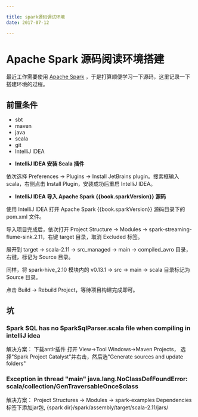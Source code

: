 ```yaml
---

title: spark源码调试环境
date: 2017-07-12

---
```



# Apache Spark 源码阅读环境搭建

最近工作需要使用 [Apache Spark](http://spark.apache.org/) ，于是打算顺便学习一下源码，这里记录一下搭建环境的过程。

## 前置条件

* sbt
* maven
* java
* scala
* git
* IntelliJ IDEA


- __IntelliJ IDEA 安装 Scala 插件__

依次选择 Preferences -> Plugins -> Install JetBrains plugin。搜索框输入 scala，右侧点击 Install Plugin，安装成功后重启 IntelliJ IDEA。



- __IntelliJ IDEA 导入 Apache Spark {{book.sparkVersion}} 源码__

使用 IntelliJ IDEA 打开 Apache Spark {{book.sparkVersion}} 源码目录下的 pom.xml 文件。

导入项目完成后，依次打开 Project Structure -> Modules -> spark-streaming-flume-sink.2.11，右键 target 目录，取消 Excluded 标签。

展开到 target -> scala-2.11 -> src_managed -> main -> compiled_avro 目录，右键，标记为 Source 目录。

同样，将 spark-hive\_2.10 模块内的 v0.13.1 -> src -> main -> scala 目录标记为 Source 目录。

点击 Build -> Rebuild Project，等待项目构建完成即可。

## 坑

### Spark SQL has no SparkSqlParser.scala file when compiling in intelliJ idea

解决方案： 
  下载antlr插件 
  打开 View->Tool Windows->Maven Projects， 选择"Spark Project Catalyst"并右击，然后选"Generate sources and update folders"

### Exception in thread "main" java.lang.NoClassDefFoundError: scala/collection/GenTraversableOnce$class

解决方案：
    Project Structures -> Modules -> spark-examples Dependencies 标签下添加jar包, {spark dir}/spark/assembly/target/scala-2.11/jars/

